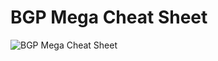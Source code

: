# BGP Mega Cheat Sheet

![BGP Mega Cheat Sheet](https://github.com/JohnBreth/CCNP-Labs/blob/master/BGP/BGMsmall.png)

